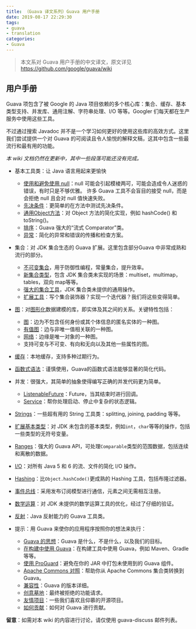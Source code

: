 ```yaml
---
title: （Guava 译文系列）Guava 用户手册
date: 2019-08-17 22:29:30
tags:
- guava
- translation
categories:
- Guava
---
```


> 本文系对 Guava 用户手册的中文译文，原文详见 https://github.com/google/guava/wiki

## 用户手册

Guava 项包含了被 Google 的 Java 项目依赖的多个核心库：集合、缓存、基本类型支持、并发库、通用注解、字符串处理、I/O 等等。Googler 们每天都在生产服务中使用这些工具。

不过通过搜索 Javadoc 并不是一个学习如何更好的使用这些库的高效方式。这里我们尝试提供一个对 Guava 的可阅读且令人愉悦的解释文稿，这其中包含一些最流行和最有用的功能。

*本 wiki 文档仍然在更新中，其中一些段落可能还没有完成。*

- 基本工具类：让 Java 语言用起来更愉快
    - [使用和避免使用 null](https://lenshood.github.io/2019/08/20/guava-using-and-avoiding-null-explained/)：null 可能会引起模棱两可，可能会造成令人迷惑的错误，有时只是不够优雅。 许多 Guava 工具不会盲目的接受 null，而是会拒绝 null 且会对 null 值快速失败。
    - [先决条件](https://lenshood.github.io/2019/09/02/guava-precondition/)：更简单的在方法中测试先决条件。
    - [通用Object方法](https://lenshood.github.io/2019/09/04/guava-common-object-method/)：对 Object 方法的简化实现，例如 hashCode() 和 toString()。
    - [排序](https://lenshood.github.io/2019/09/05/guava-ordering/)：Guava 强大的“流式 Comparator”类。
    - [异常](https://lenshood.github.io/2019/09/19/guava-throwables/)：简化的异常和错误的传播和检查方案。

- 集合：对 JDK 集合生态的 Guava 扩展。这里包含部分Guava 中非常成熟和流行的部分。
    - [不可变集合](https://lenshood.github.io/2019/09/25/guava-immutable-collections/)，用于防御性编程，常量集合，提升效率。
    - [新集合类型](https://lenshood.github.io/2019/11/15/guava-new-collection/)，包含 JDK 集合类未实现的场景：multiset，multimap，tables，双向 map等等。
    - [强大的集合工具](https://github.com/google/guava/wiki/CollectionUtilitiesExplained)，JDK 集合类未提供的通用操作。
    - [扩展工具](https://github.com/google/guava/wiki/CollectionHelpersExplained)：写个集合装饰器？实现一个迭代器？我们将这些变得简单。

- [图](https://github.com/google/guava/wiki/GraphsExplained)：对[图形化](https://en.wikipedia.org/wiki/Graph_(discrete_mathematics))数据建模的库，即实体及其之间的关系。关键特性包括：
	- [图](https://github.com/google/guava/wiki/GraphsExplained#graph)：边为不包含任何身份或其个体信息的匿名实体的一种图。
	- [有值图](https://github.com/google/guava/wiki/GraphsExplained#valuegraph)：边与非唯一值相关联的一种图。
	- [网络](https://github.com/google/guava/wiki/GraphsExplained#network)：边缘是唯一对象的一种图。
	- 支持可变与不可变、有向和无向以及其他一些属性的图。

- [缓存](https://github.com/google/guava/wiki/CachesExplained)：本地缓存，支持多种过期行为。
- [函数式语法](https://github.com/google/guava/wiki/FunctionalExplained)：谨慎使用，Guava的函数式语法能够显著的简化代码。
- 并发：很强大，其简单的抽象使得编写正确的并发代码更为简单。
	- [ListenableFuture](https://github.com/google/guava/wiki/ListenableFutureExplained)：Future，当其结束时进行回调。
	- [Service](https://github.com/google/guava/wiki/ServiceExplained)：帮你处理启动、停止中复杂的状态逻辑。

- [Strings](https://github.com/google/guava/wiki/StringsExplained)：一些超有用的 String 工具类：splitting, joining, padding 等等。

- [扩展基本类型](https://github.com/google/guava/wiki/PrimitivesExplained)：对 JDK 未包含的基本类型，例如`int`，`char`等等的操作，包括一些类型的无符号变量。

- [Ranges](https://github.com/google/guava/wiki/RangesExplained)：强大的 Guava API，可处理`Comparable`类型的范围数据，包括连续和离散的数据。

- [I/O](https://github.com/google/guava/wiki/IOExplained)：对所有 Java 5 和 6 的流、文件的简化 I/O 操作。

- [Hashing](https://github.com/google/guava/wiki/HashingExplained)：比`Object.hashCode()`更成熟的 Hashing 工具，包括布隆过滤器。

- [事件总线](https://github.com/google/guava/wiki/EventBusExplained)：采用发布订阅模型进行通信，元素之间无需相互注册。

- [数学运算](https://github.com/google/guava/wiki/MathExplained)：对 JDK 未提供的数学运算工具的优化，经过了仔细的验证。

- [反射](https://github.com/google/guava/wiki/ReflectionExplained)：Java 反射能力的 Guava 工具类。

- 提示：用 Guava 来使你的应用程序按照你的想法来执行：
	- [Guava 的思想](https://github.com/google/guava/wiki/PhilosophyExplained)：Guava 是什么，不是什么，以及我们的目标。
	- [在构建中使用 Guava](https://github.com/google/guava/wiki/UseGuavaInYourBuild)：在构建工具中使用 Guava，例如 Maven、Gradle 等等。
	- [使用 ProGuard](https://github.com/google/guava/wiki/UsingProGuardWithGuava)：避免在你的 JAR 中打包未使用到的 Guava 组件。
	- [Apache Commons 对照](https://github.com/google/guava/wiki/ApacheCommonCollectionsEquivalents)：帮助你从 Apache Commons 集合类转换到 Guava。
	- [兼容性](https://github.com/google/guava/wiki/Compatibility)：Guava 的版本详细。
	- [创意墓地](https://github.com/google/guava/wiki/IdeaGraveyard)：最终被拒绝的功能请求。
	- [友情项目](https://github.com/google/guava/wiki/FriendsOfGuava)：一些我们喜欢且仰慕的开源项目。
	- [如何贡献](https://github.com/google/guava/wiki/HowToContribute)：如何对 Guava 进行贡献。

**留意**：如需对本 wiki 的内容进行讨论，请仅使用 guava-discuss 邮件列表。




